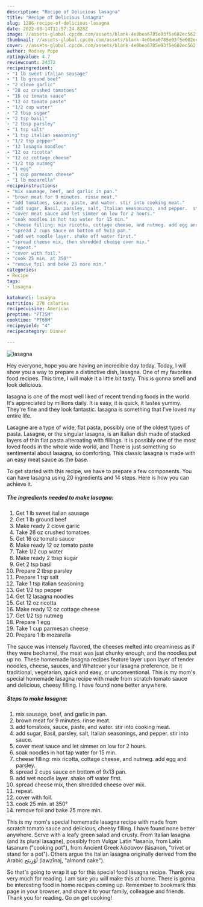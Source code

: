 ```yaml
---
description: "Recipe of Delicious lasagna"
title: "Recipe of Delicious lasagna"
slug: 1286-recipe-of-delicious-lasagna
date: 2022-08-14T11:57:24.828Z
image: //assets-global.cpcdn.com/assets/blank-4e0bea6785e03f5e602ec562f230caae08da540cada707380b4fe1bbebba43da.png
thumbnail: //assets-global.cpcdn.com/assets/blank-4e0bea6785e03f5e602ec562f230caae08da540cada707380b4fe1bbebba43da.png
cover: //assets-global.cpcdn.com/assets/blank-4e0bea6785e03f5e602ec562f230caae08da540cada707380b4fe1bbebba43da.png
author: Rodney Pope
ratingvalue: 4.7
reviewcount: 24372
recipeingredient:
- "1 lb sweet italian sausage"
- "1 lb ground beef"
- "2 clove garlic"
- "28 oz crushed tomatoes"
- "16 oz tomato sauce"
- "12 oz tomato paste"
- "1/2 cup water"
- "2 tbsp sugar"
- "2 tsp basil"
- "2 tbsp parsley"
- "1 tsp salt"
- "1 tsp italian seasoning"
- "1/2 tsp pepper"
- "12 lasagna noodles"
- "12 oz ricotta"
- "12 oz cottage cheese"
- "1/2 tsp nutmeg"
- "1 egg"
- "1 cup parmesan cheese"
- "1 lb mozarella"
recipeinstructions:
- "mix sausage, beef, and garlic in pan."
- "brown meat for 9 minutes. rinse meat."
- "add tomatoes, sauce, paste, and water. stir into cooking meat."
- "add sugar, Basil, parsley, salt, Italian seasonings, and pepper.  stir into sauce."
- "cover meat sauce and let simmer on low for 2 hours."
- "soak noodles in hot tap water for 15 min."
- "cheese filling: mix ricotta, cottage cheese, and nutmeg. add egg and parsley."
- "spread 2 cups sauce on bottom of 9x13 pan."
- "add wet noodle layer. shake off water first."
- "spread cheese mix, then shredded cheese over mix."
- "repeat."
- "cover with foil."
- "cook 25 min. at 350°"
- "remove foil and bake 25 more min."
categories:
- Recipe
tags:
- lasagna

katakunci: lasagna 
nutrition: 278 calories
recipecuisine: American
preptime: "PT25M"
cooktime: "PT60M"
recipeyield: "4"
recipecategory: Dinner

---
```



![lasagna](//assets-global.cpcdn.com/assets/blank-4e0bea6785e03f5e602ec562f230caae08da540cada707380b4fe1bbebba43da.png)

Hey everyone, hope you are having an incredible day today. Today, I will show you a way to prepare a distinctive dish, lasagna. One of my favorites food recipes. This time, I will make it a little bit tasty. This is gonna smell and look delicious.

lasagna is one of the most well liked of recent trending foods in the world. It's appreciated by millions daily. It is easy, it is quick, it tastes yummy. They're fine and they look fantastic. lasagna is something that I've loved my entire life.

Lasagne are a type of wide, flat pasta, possibly one of the oldest types of pasta. Lasagne, or the singular lasagna, is an Italian dish made of stacked layers of thin flat pasta alternating with fillings. It is possibly one of the most loved foods in the whole wide world, and There is just something so sentimental about lasagna, so comforting. This classic lasagna is made with an easy meat sauce as the base.


To get started with this recipe, we have to prepare a few components. You can have lasagna using 20 ingredients and 14 steps. Here is how you can achieve it.

<!--inarticleads1-->

##### The ingredients needed to make lasagna:

1. Get 1 lb sweet italian sausage
1. Get 1 lb ground beef
1. Make ready 2 clove garlic
1. Take 28 oz crushed tomatoes
1. Get 16 oz tomato sauce
1. Make ready 12 oz tomato paste
1. Take 1/2 cup water
1. Make ready 2 tbsp sugar
1. Get 2 tsp basil
1. Prepare 2 tbsp parsley
1. Prepare 1 tsp salt
1. Take 1 tsp italian seasoning
1. Get 1/2 tsp pepper
1. Get 12 lasagna noodles
1. Get 12 oz ricotta
1. Make ready 12 oz cottage cheese
1. Get 1/2 tsp nutmeg
1. Prepare 1 egg
1. Take 1 cup parmesan cheese
1. Prepare 1 lb mozarella


The sauce was intensely flavored, the cheeses melted into creaminess as if they were bechamel, the meat was just chunky enough, and the noodles put up no. These homemade lasagna recipes feature layer upon layer of tender noodles, cheese, sauces, and Whatever your lasagna preference, be it traditional, vegetarian, quick and easy, or unconventional. This is my mom&#39;s special homemade lasagna recipe with made from scratch tomato sauce and delicious, cheesy filling. I have found none better anywhere. 

<!--inarticleads2-->

##### Steps to make lasagna:

1. mix sausage, beef, and garlic in pan.
1. brown meat for 9 minutes. rinse meat.
1. add tomatoes, sauce, paste, and water. stir into cooking meat.
1. add sugar, Basil, parsley, salt, Italian seasonings, and pepper.  stir into sauce.
1. cover meat sauce and let simmer on low for 2 hours.
1. soak noodles in hot tap water for 15 min.
1. cheese filling: mix ricotta, cottage cheese, and nutmeg. add egg and parsley.
1. spread 2 cups sauce on bottom of 9x13 pan.
1. add wet noodle layer. shake off water first.
1. spread cheese mix, then shredded cheese over mix.
1. repeat.
1. cover with foil.
1. cook 25 min. at 350°
1. remove foil and bake 25 more min.


This is my mom&#39;s special homemade lasagna recipe with made from scratch tomato sauce and delicious, cheesy filling. I have found none better anywhere. Serve with a leafy green salad and crusty. From Italian lasagna (and its plural lasagne), possibly from Vulgar Latin *lasania, from Latin lasanum (&#34;cooking pot&#34;), from Ancient Greek λάσανον (lásanon, &#34;trivet or stand for a pot&#34;). Others argue the Italian lasagna originally derived from the Arabic لَوْزِينَج‎ (lawzīnaj, &#34;almond cake&#34;). 

So that's going to wrap it up for this special food lasagna recipe. Thank you very much for reading. I am sure you will make this at home. There is gonna be interesting food in home recipes coming up. Remember to bookmark this page in your browser, and share it to your family, colleague and friends. Thank you for reading. Go on get cooking!
